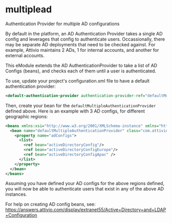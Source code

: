 # multiplead
Authentication Provider for multiple AD configurations

By default in the platform, an AD Authentication Provider takes a single AD config and leverages that config to authenticate users. Occassionally, there may be separate AD deployments that need to be checked against. For example, Attivio maintains 2 ADs, 1 for internal accounts, and another for external accounts.

This eModule extends the AD AuthenticationProvider to take a list of AD Configs (beans), and checks each of them until a user is authenticated. 

To use, update your project's configuration.xml file to have a default authentication provider: 

```xml
<default-authentication-provider authentication-provider-ref="defaultMultipleAuthenticationProvider"/>
```

Then, create your bean for the `defaultMultipleAuthenticationProvider` defined above. Here is an example with 3 AD configs, for different geographic regions:

```xml
<beans xmlns:xsi="http://www.w3.org/2001/XMLSchema-instance" xmlns="http://www.springframework.org/schema/beans" xmlns:util="http://www.springframework.org/schema/util" xmlns:sec="http://www.springframework.org/schema/security" xsi:schemaLocation=" http://www.springframework.org/schema/beans http://www.springframework.org/schema/beans/spring-beans.xsd http://www.springframework.org/schema/util http://www.springframework.org/schema/util/spring-util.xsd http://www.springframework.org/schema/security http://www.springframework.org/schema/security/spring-security-4.1.xsd">
  <bean name="defaultMultipleAuthenticationProvider" class="com.attivio.securityad.multiplead.ActiveDirectoryAuthenticationProvider">
    <property name="adConfigs">
      <list>
        <ref bean="activeDirectoryConfig"/>
        <ref bean="activeDirectoryConfigEurope"/>
        <ref bean="activeDirectoryConfigApac" />
      </list>
    </property>
  </bean>
</beans>
```

Assuming you have defined your AD configs for the above regions defined, you will now be able to authenticate users that exist in any of the above AD instances. 

For help on creating AD config beans, see: https://answers.attivio.com/display/extranet55/Active+Directory+and+LDAP+Configuration
